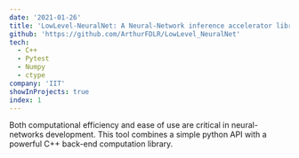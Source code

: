 ```yaml
---
date: '2021-01-26'
title: 'LowLevel-NeuralNet: A Neural-Network inference accelerator library'
github: 'https://github.com/ArthurFDLR/LowLevel_NeuralNet'
tech:
  - C++
  - Pytest
  - Numpy
  - ctype
company: 'IIT'
showInProjects: true
index: 1
---
```


Both computational efficiency and ease of use are critical in neural-networks development. This tool combines a simple python API with a powerful C++ back-end computation library.
